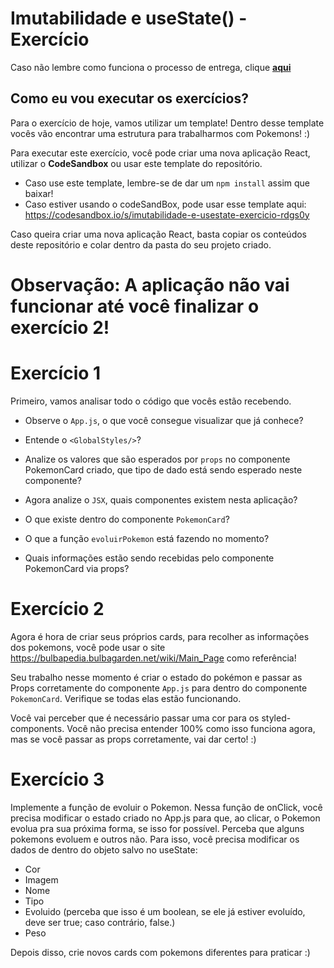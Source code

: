 # Imutabilidade e useState() - Exercício

Caso não lembre como funciona o processo de entrega, clique [**aqui**](https://github.com/labenuexercicios/instrucoes-entrega)


## Como eu vou executar os exercícios?
Para o exercício de hoje, vamos utilizar um template! Dentro desse template vocês vão encontrar uma estrutura para trabalharmos com Pokemons! :) 


Para executar este exercício, você pode criar uma nova aplicação React, utilizar o **CodeSandbox** ou usar este template do repositório.
- Caso use este template, lembre-se de dar um `npm install` assim que baixar! 
- Caso estiver usando o codeSandBox, pode usar esse template aqui: https://codesandbox.io/s/imutabilidade-e-usestate-exercicio-rdgs0y

Caso queira criar uma nova aplicação React, basta copiar os conteúdos deste repositório e colar dentro da pasta do seu projeto criado.

# **Observação: A aplicação não vai funcionar até você finalizar o exercício 2!**

# Exercício 1

Primeiro, vamos analisar todo o código que vocês estão recebendo. 

- Observe o `App.js`, o que você consegue visualizar que já conhece? 
- Entende o `<GlobalStyles/>`?
- Analize os valores que são esperados por `props` no componente PokemonCard criado, que tipo de dado está sendo esperado neste componente?

- Agora analize o `JSX`, quais componentes existem nesta aplicação?
- O que existe dentro do componente `PokemonCard`?
- O que a função `evoluirPokemon` está fazendo no momento?
- Quais informações estão sendo recebidas pelo componente PokemonCard via props?


# Exercício 2

Agora é hora de criar seus próprios cards, para recolher as informações dos pokemons, você pode usar o site https://bulbapedia.bulbagarden.net/wiki/Main_Page como referência! 

Seu trabalho nesse momento é criar o estado do pokémon e passar as Props corretamente do componente `App.js` para dentro do componente `PokemonCard`. Verifique se todas elas estão funcionando.

Você vai perceber que é necessário passar uma cor para os styled-components. Você não precisa entender 100% como isso funciona agora, mas se você passar as props corretamente, vai dar certo! :) 


# Exercício 3
 Implemente a função de evoluir o Pokemon. Nessa função de onClick, você precisa modificar o estado criado no App.js para que, ao clicar, o Pokemon evolua pra sua próxima forma, se isso for possível.
Perceba que alguns pokemons evoluem e outros não.
Para isso, você precisa modificar os dados de dentro do objeto salvo no useState: 

- Cor
- Imagem
- Nome
- Tipo
- Evoluido (perceba que isso é um boolean, se ele já estiver evoluído, deve ser true; caso contrário, false.)
- Peso

Depois disso, crie novos cards com pokemons diferentes para praticar :) 
